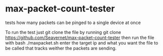 # max-packet-count-tester
tests how many packets can be pinged to a single device at once

To run the test just git clone the file by running 
git clone https://github.com/Seavernet/max-packet-count-tester
then run the file with
bash ./maxpacket.sh
enter the target ip and what you want the file to be called that tracks weither the packets are sending.
